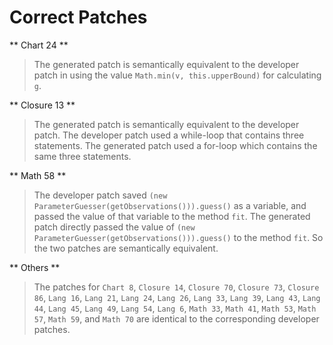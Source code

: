 # Correct Patches

** Chart 24 **
> The generated patch is semantically equivalent to the developer patch in using the value `Math.min(v, this.upperBound)` for calculating `g`.

** Closure 13 **
> The generated patch is semantically equivalent to the developer patch. The developer patch used a while-loop that contains three statements. The generated patch used a for-loop which contains the same three statements.

** Math 58 **
> The developer patch saved `(new ParameterGuesser(getObservations())).guess()` as a variable, and passed the value of that variable to the method `fit`. The generated patch directly passed the value of `(new ParameterGuesser(getObservations())).guess()` to the method `fit`. So the two patches are semantically equivalent.

** Others **
> The patches for `Chart 8`, `Closure 14`, `Closure 70`, `Closure 73`, `Closure 86`, `Lang 16`, `Lang 21`, `Lang 24`, `Lang 26`, `Lang 33`, `Lang 39`, `Lang 43`, `Lang 44`, `Lang 45`, `Lang 49`, `Lang 54`, `Lang 6`, `Math 33`, `Math 41`, `Math 53`, `Math 57`, `Math 59`, and `Math 70` are identical to the corresponding developer patches.